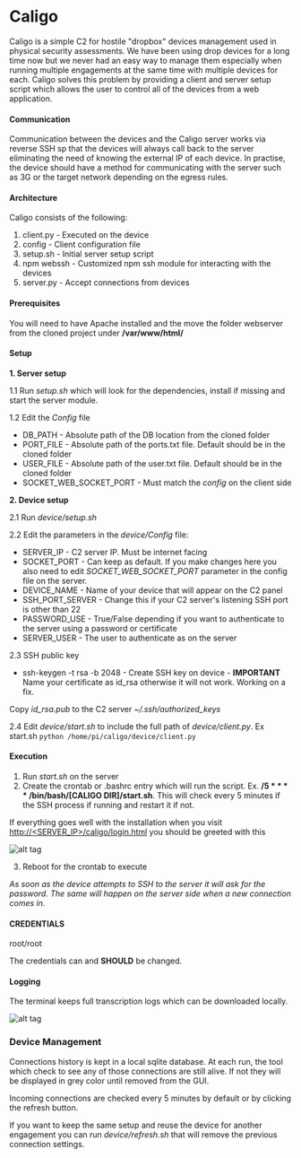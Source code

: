 # Caligo

Caligo is a simple C2 for hostile "dropbox" devices management used in physical security assessments. We have been using drop devices for a long time now but we never had an easy way to manage them especially when running multiple engagements at the same time with multiple devices for each. Caligo solves this problem by providing a client and server setup script which allows the user to control all of the devices from a web application. 


#### Communication

Communication between the devices and the Caligo server works via reverse SSH sp that the devices will always call back to the server eliminating the need of knowing the external IP of each device. In practise, the device should have a method for communicating with the server such as 3G or the target network depending on the egress rules.


#### Architecture

Caligo consists of the following:

1. client.py - Executed on the device
2. config - Client configuration file
3. setup.sh - Initial server setup script
4. npm webssh - Customized npm ssh module for interacting with the devices
5. server.py - Accept connections from devices

#### Prerequisites

You will need to have Apache installed and the move the folder webserver from the cloned project under **/var/www/html/**

#### Setup

**1. Server setup** 
 
1.1 Run *setup.sh* which will look for the dependencies, install if missing and start the server module.

1.2 Edit the *Config* file

* DB_PATH - Absolute path of the DB location from the cloned folder
* PORT_FILE - Absolute path of the ports.txt file. Default should be in the cloned folder
* USER_FILE - Absolute path of the user.txt file. Default should be in the cloned folder
* SOCKET_WEB_SOCKET_PORT - Must match the *config* on the client side

**2. Device setup**

2.1 Run *device/setup.sh* 

2.2 Edit the parameters in the *device/Config* file:

* SERVER_IP - C2 server IP. Must be internet facing
* SOCKET_PORT - Can keep as default. If you make changes here you also need to edit *SOCKET_WEB_SOCKET_PORT* parameter in the config file on the server. 
* DEVICE_NAME - Name of your device that will appear on the C2 panel
* SSH_PORT_SERVER - Change this if your C2 server's listening SSH port is other than 22
* PASSWORD_USE - True/False depending if you want to authenticate to the server using a password or certificate
* SERVER_USER - The user to authenticate as on the server

2.3 SSH public key

* ssh-keygen -t rsa -b 2048 - Create SSH key on device  - **IMPORTANT** Name your certificate as id_rsa otherwise it will not work. Working on a fix.

Copy *id_rsa.pub* to the C2 server *~/.ssh/authorized_keys*  

2.4 Edit *device/start.sh* to include the full path of *device/client.py*. Ex start.sh ```python /home/pi/caligo/device/client.py``` 

#### Execution

1. Run *start.sh* on the server
2. Create the crontab or .bashrc entry which will run the script. 
Ex. **/5 * * * * /bin/bash/[CALIGO DIR]/start.sh**. This will check every 5 minutes if the SSH process if running and restart it if not.

If everything goes well with the installation when you visit  [http://<SERVER_IP>/caligo/login.html](http://<SERVER_IP>/caligo/login.html) you should be greeted with this

![alt tag](https://github.com/secgroundzero/caligo/blob/master/caligo_login.png)

3. Reboot for the crontab to execute

*As soon as the device attempts to SSH to the server it will ask for the password. The same will happen on the server side when a new connection comes in.* 


#### CREDENTIALS

root/root

The credentials can and **SHOULD** be changed.

#### Logging

The terminal keeps full transcription logs which can be downloaded locally.

![alt tag](https://github.com/secgroundzero/caligo/blob/master/caligo_logging.png)


### Device Management

Connections history is kept in a local sqlite database. At each run, the tool which check to see any of those connections are still alive. If not they will be displayed in grey color until removed from the GUI. 

Incoming connections are checked every 5 minutes by default or by clicking the refresh button.

If you want to keep the same setup and reuse the device for another engagement you can run *device/refresh.sh* that will remove the previous connection settings.



